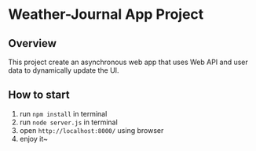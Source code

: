 # Weather-Journal App Project

## Overview
This project create an asynchronous web app that uses Web API and user data to dynamically update the UI. 

## How to start
1. run `npm install` in terminal
2. run `node server.js` in terminal
3. open `http://localhost:8000/` using browser
4. enjoy it~



